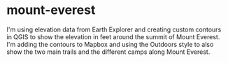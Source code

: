 # mount-everest

I'm using elevation data from Earth Explorer and creating custom contours in QGIS to show the elevation in feet around the summit of Mount Everest. I'm adding the contours to Mapbox and using the Outdoors style to also show the two main trails and the different camps along Mount Everest. 
